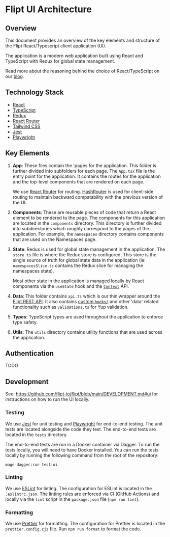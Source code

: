 # Flipt UI Architecture

## Overview

This document provides an overview of the key elements and structure of the Flipt React/Typescript client application (UI).

The application is a modern web application built using React and TypeScript with Redux for global state management.

Read more about the reasoning behind the choice of React/TypeScript on our [blog](https://www.flipt.io/blog/new-look-and-authentication-options).

## Technology Stack

- [React](https://reactjs.org/)
- [TypeScript](https://www.typescriptlang.org/)
- [Redux](https://redux.js.org/)
- [React Router](https://reactrouter.com/en/main)
- [Tailwind CSS](https://tailwindcss.com/)
- [Jest](https://jestjs.io/)
- [Playwright](https://playwright.dev/)

## Key Elements

1. **App**: These files contain the 'pages for the application. This folder is further divided into subfolders for each page. The `App.tsx` file is the entry point for the application. It contains the routes for the application and the top-level components that are rendered on each page.

   We use [React Router](https://reactrouter.com/web/guides/quick-start) for routing. [HashRouter](https://reactrouter.com/web/api/HashRouter) is used for client-side routing to maintain backward compatability with the previous version of the UI.

2. **Components**: These are reusable pieces of code that return a React element to be rendered to the page. The components for this application are located in the `components` directory. This directory is further divided into subdirectories which roughly correspond to the pages of the application. For example, the `namespaces` directory contains components that are used on the Namespaces page.

3. **State**: Redux is used for global state management in the application. The `store.ts` file is where the Redux store is configured. This store is the single source of truth for global state data in the application (ie: `namespacesSlice.ts` contains the Redux slice for managing the namespaces state).

   Most other state in the application is managed locally by React components via the `useState` hook and the [`Context`](https://react.dev/learn/passing-data-deeply-with-context) API.

4. **Data**: This folder contains `api.ts` which is our thin wrapper around the [Flipt REST API](https://www.flipt.io/docs/reference/overview). It also contains [custom `hooks/`](https://react.dev/learn/reusing-logic-with-custom-hooks#extracting-your-own-custom-hook-from-a-component) and other 'data' related functionality such as `validations.ts` for Yup validation.

5. **Types**: TypeScript types are used throughout the application to enforce type safety.

6. **Utils**: The `utils` directory contains utility functions that are used across the application.

## Authentication

TODO

## Development

See: <https://github.com/flipt-io/flipt/blob/main/DEVELOPMENT.md#ui> for instructions on how to run the UI locally.

### Testing

We use [Jest](https://jestjs.io/) for unit testing and [Playwright](https://playwright.dev/) for end-to-end testing. The unit tests are located alongside the code they test. The end-to-end tests are located in the `tests` directory.

The end-to-end tests are run in a Docker container via Dagger. To run the tests locally, you will need to have Docker installed. You can run the tests locally by running the following command from the root of the repository:

    mage dagger:run test:ui

### Linting

We use [ESLint](https://eslint.org/) for linting. The configuration for ESLint is located in the `.eslintrc.json`. The linting rules are enforced via CI (GitHub Actions) and locally via the `lint` script in the `package.json` file (`npm run lint`).

### Formatting

We use [Prettier](https://prettier.io/) for formatting. The configuration for Prettier is located in the `prettier.config.cjs` file. Run `npm run format` to format the code.
